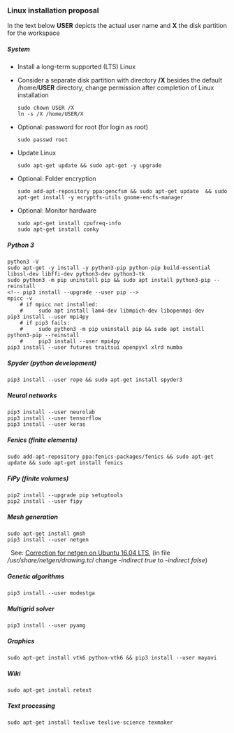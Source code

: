 ### Linux installation proposal

<!-- Version: 2018-06-19 DWW -->

In the text below **USER** depicts the actual user name and **X** the disk partition for the workspace

##### System

- Install a long-term supported (LTS) Linux
- Consider a separate disk partition with directory **/X** besides the default /home/**USER** directory, 
  change permission after completion of Linux installation
 
      sudo chown USER /X
      ln -s /X /home/USER/X

- Optional: password for root (for login as root)

      sudo passwd root 

- Update Linux

      sudo apt-get update && sudo apt-get -y upgrade

- Optional: Folder encryption

      sudo add-apt-repository ppa:gencfsm && sudo apt-get update  && sudo apt-get install -y ecryptfs-utils gnome-encfs-manager

- Optional: Monitor hardware

      sudo apt-get install cpufreq-info
      sudo apt-get install conky

##### Python 3

    python3 -V
    sudo apt-get -y install -y python3-pip python-pip build-essential libssl-dev libffi-dev python3-dev python3-tk
    sudo python3 -m pip uninstall pip && sudo apt install python3-pip --reinstall
    <!-- pip3 install --upgrade --user pip --> 
    mpicc -v   
        # if mpicc not installed: 
        #     sudo apt install lam4-dev libmpich-dev libopenmpi-dev
    pip3 install --user mpi4py
        # if pip3 fails: 
        #     sudo python3 -m pip uninstall pip && sudo apt install python3-pip --reinstall
        #     pip3 install --user mpi4py
    pip3 install --user futures traitsui openpyxl xlrd numba

##### Spyder (python development)

    pip3 install --user rope && sudo apt-get install spyder3

##### Neural networks

    pip3 install --user neurolab
    pip3 install --user tensorflow
    pip3 install --user keras

##### Fenics (finite elements)

    sudo add-apt-repository ppa:fenics-packages/fenics && sudo apt-get update && sudo apt-get install fenics

##### FiPy (finite volumes)

    pip2 install --upgrade pip setuptools
    pip2 install --user fipy

##### Mesh generation

    sudo apt-get install gmsh 
    pip3 install --user netgen
    
&nbsp; See: [Correction for netgen on Ubuntu 16.04 LTS](https://sourceforge.net/p/netgen-mesher/discussion/905307/thread/946ccfc2/), (in file _/usr/share/netgen/drawing.tcl_ change _-indirect true_ to _-indirect false_)
    
##### Genetic algorithms

    pip3 install --user modestga

##### Multigrid solver

    pip3 install --user pyamg

##### Graphics

    sudo apt-get install vtk6 python-vtk6 && pip3 install --user mayavi

##### Wiki

    sudo apt-get install retext

##### Text processing

    sudo apt-get install texlive texlive-science texmaker

